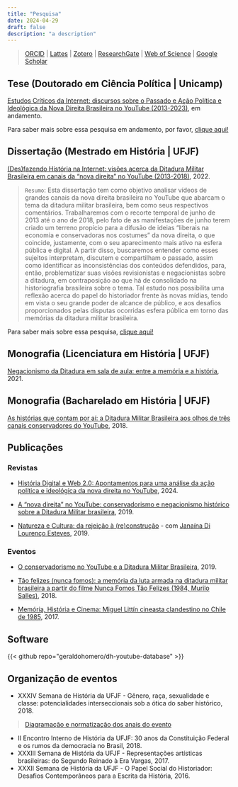 ```yaml
---
title: "Pesquisa"
date: 2024-04-29
draft: false
description: "a description"
---
```


>[ORCID](https://orcid.org/0000-0001-6686-7182) | [Lattes](http://lattes.cnpq.br/9924558848538635) | [Zotero](https://www.zotero.org/geraldohomero) | [ResearchGate](https://www.researchgate.net/profile/Geraldo-Couto-Neto) | [Web of Science](https://www.webofscience.com/wos/author/record/LFU-6287-2024) | [Google Scholar](https://scholar.google.com/citations?hl=pt-BR&user=QcUrmPYAAAAJ)


## Tese (Doutorado em Ciência Política | Unicamp)

[Estudos Críticos da Internet: discursos sobre o Passado e Ação Política e Ideológica da Nova Direita Brasileira no YouTube (2013-2023)](/pt-br/research-projects/1739118101927-phd-research/), em andamento.

Para saber mais sobre essa pesquisa em andamento, por favor, [clique aqui!](/pt-br/research-projects/1739118101927-phd-research/)

## Dissertação (Mestrado em História | UFJF)

[(Des)fazendo História na Internet: visões acerca da Ditadura Militar Brasileira em canais da “nova direita” no YouTube (2013-2018)](https://repositorio.ufjf.br/jspui/handle/ufjf/14568), 2022.

> `Resumo`: Esta dissertação tem como objetivo analisar vídeos de grandes canais da nova direita brasileira no YouTube que abarcam o tema da ditadura militar brasileira, bem como seus respectivos comentários. Trabalharemos com o recorte temporal de junho de 2013 até o ano de 2018, pelo fato de as manifestações de junho terem criado um terreno propício para a difusão de ideias “liberais na economia e conservadoras nos costumes” da nova direita, o que coincide, justamente, com o seu aparecimento mais ativo na esfera pública e digital. A partir disso, buscaremos entender como esses sujeitos interpretam, discutem e compartilham o passado, assim como identificar as inconsistências dos conteúdos defendidos, para, então, problematizar suas visões revisionistas e negacionistas sobre a ditadura, em contraposição ao que há de consolidado na historiografia brasileira sobre o tema. Tal estudo nos possibilita uma reflexão acerca do papel do historiador frente às novas mídias, tendo em vista o seu grande poder de alcance de público, e aos desafios proporcionados pelas disputas ocorridas esfera pública em torno das memórias da ditadura militar brasileira.

Para saber mais sobre essa pesquisa, [clique aqui!](/pt-br/research-projects/1733588216310-masters-thesis/)

## Monografia (Licenciatura em História | UFJF)

[Negacionismo da Ditadura em sala de aula: entre a memória e a história](http://dx.doi.org/10.13140/RG.2.2.18274.95686), 2021.

## Monografia (Bacharelado em História | UFJF)

[As histórias que contam por aí: a Ditadura Militar Brasileira aos olhos de três canais conservadores do YouTube](http://dx.doi.org/10.13140/RG.2.2.29915.37929), 2018.


## Publicações

### Revistas

- [História Digital e Web 2.0: Apontamentos para uma análise da ação política e ideológica da nova direita no YouTube](https://periodicos.ifg.edu.br/cehd/article/view/2016), 2024.

- [A “nova direita” no YouTube: conservadorismo e negacionismo histórico sobre a Ditadura Militar brasileira](https://publicacoes.ufes.br/agora/article/view/26411), 2019.
    
- [Natureza e Cultura: da rejeição à (re)construção](https://doi.org/10.34019/1981-2140.2018.17510) \- com [Janaína Di Lourenço Esteves](http://lattes.cnpq.br/0085162393782572), 2019.
    
    
### Eventos

- [O conservadorismo no YouTube e a Ditadura Militar Brasileira](http://dx.doi.org/10.13140/RG.2.2.16160.19200), 2019.
    
- [Tão felizes (nunca fomos): a memória da luta armada na ditadura militar brasileira a partir do filme Nunca Fomos Tão Felizes (1984, Murilo Salles)](http://dx.doi.org/10.13140/RG.2.2.22871.07847), 2018.
    
- [Memória, História e Cinema: Miguel Littín cineasta clandestino no Chile de 1985](http://dx.doi.org/10.13140/RG.2.2.36292.85128), 2017.

## Software

{{< github repo="geraldohomero/dh-youtube-database" >}}

## Organização de eventos

- XXXIV Semana de História da UFJF - Gênero, raça, sexualidade e classe: potencialidades interseccionais sob a ótica do saber histórico, 2018.
> [Diagramação e normatização dos anais do evento](https://www.academia.edu/124845124)
- II Encontro Interno de História da UFJF: 30 anos da Constituição Federal e os rumos da democracia no Brasil, 2018.
- XXXIII Semana de História da UFJF - Representações artísticas brasileiras: do Segundo Reinado à Era Vargas, 2017.
- XXXII Semana de História da UFJF - O Papel Social do Historiador: Desafios Contemporâneos para a Escrita da História, 2016.